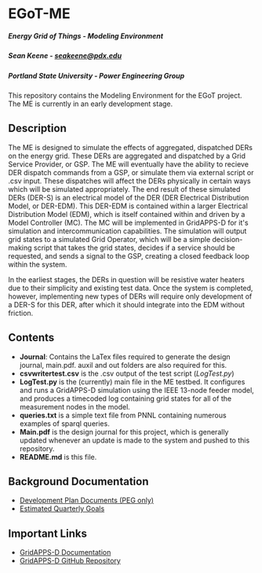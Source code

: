 # EGoT-ME
##### Energy Grid of Things - Modeling Environment
##### Sean Keene -  seakeene@pdx.edu
##### Portland State University - Power Engineering Group

This repository contains the Modeling Environment for the EGoT project. The ME
is currently in an early development stage.

## Description

The ME is designed to simulate the effects of aggregated, dispatched DERs on the
energy grid. These DERs are aggregated and dispatched by a Grid Service Provider,
or GSP. The ME will eventually have the ability to recieve DER dispatch commands
from a GSP, or simulate them via external script or .csv input. These dispatches
will affect the DERs physically in certain ways which will be simulated
appropriately. The end result of these simulated DERs (DER-S) is an electrical
model of the DER (DER Electrical Distribution Model, or DER-EDM). This DER-EDM
is contained within a larger Electrical Distribution Model (EDM), which is 
itself contained within and driven by a Model Controller (MC). The MC will be
implemented in GridAPPS-D for it's simulation and intercommunication capabilities.
The simulation will output grid states to a simulated Grid Operator, which will
be a simple decision-making script that takes the grid states, decides if a service
should be requested, and sends a signal to the GSP, creating a closed feedback loop
within the system.

In the earliest stages, the DERs in question will be resistive water heaters due
to their simplicity and existing test data. Once the system is completed, however,
implementing new types of DERs will require only development of a DER-S for this
DER, after which it should integrate into the EDM without friction.

## Contents

* **Journal**: Contains the LaTex files required to  generate the design journal, 
  main.pdf. auxil and out folders are also required for this. 
* **csvwritertest.csv** is the .csv output of the test script (*LogTest.py*)
* **LogTest.py** is the (currently) main file in the ME testbed. It configures and
  runs a GridAPPS-D simulation using the IEEE 13-node feeder model, and produces 
  a timecoded log containing grid states for all of the measurement nodes in the
  model.
* **queries.txt** is a simple text file from PNNL containing numerous examples of
  sparql queries. 
* **Main.pdf** is the design journal for this project, which is generally updated
  whenever an update is made to the system and pushed to this repository.
* **README.md** is this file.

## Background Documentation

* [Development Plan Documents (PEG only)](https://drive.google.com/drive/folders/1gzclY2N1w7PiS4PjuwpQj0qUheekqnkn?usp=sharing)
* [Estimated Quarterly Goals](https://www.overleaf.com/read/jrrvwgtvqryt)

## Important Links

* [GridAPPS-D Documentation](https://gridappsd.readthedocs.io/en/latest/using_gridappsd/index.html)
* [GridAPPS-D GitHub Repository](https://github.com/GRIDAPPSD)